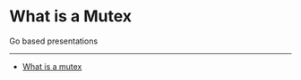 # What is a Mutex

Go based presentations
 - - - - - - - - - - -
* [What is a mutex](https://talks.godoc.org/github.com/go-presentations/what-is-a-mutex/what-is-a-mutex.slide)
